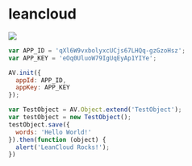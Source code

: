 # leancloud

![](https://niliv-technology-1252830662.cos.ap-chengdu.myqcloud.com/javascript/Snipaste_2019-06-18_13-06-22.png)

```javascript
var APP_ID = 'qXl6W9vxbolyxcUCjs67LHQq-gzGzoHsz';
var APP_KEY = 'eOq0UluoW79IgUqEyAp1YIYe';

AV.init({
  appId: APP_ID,
  appKey: APP_KEY
});

var TestObject = AV.Object.extend('TestObject');
var testObject = new TestObject();
testObject.save({
  words: 'Hello World!'
}).then(function (object) {
  alert('LeanCloud Rocks!');
})
```

